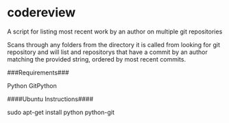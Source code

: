 codereview
==========

A script for listing most recent work by an author on multiple git repositories

Scans through any folders from the directory it is called from looking for git repository and will list and repositorys that have a commit by an author matching the provided string, ordered by most recent commits.

###Requirements###

Python
GitPython

####Ubuntu Instructions####

sudo apt-get install python python-git
